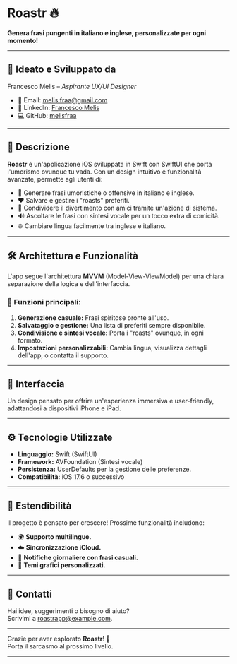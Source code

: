# Roastr 🔥  
**Genera frasi pungenti in italiano e inglese, personalizzate per ogni momento!**  

---

## 🎨 Ideato e Sviluppato da  
Francesco Melis – *Aspirante UX/UI Designer*  
- 📧 Email: [melis.fraa@gmail.com](mailto:melis.fraa@gmail.com)  
- 🔗 LinkedIn: [Francesco Melis](https://www.linkedin.com/in/francesco-melis-a517b8198/)  
- 💻 GitHub: [melisfraa](https://github.com/melisfraa)  

---

## 🚀 Descrizione  
**Roastr** è un'applicazione iOS sviluppata in Swift con SwiftUI che porta l'umorismo ovunque tu vada. Con un design intuitivo e funzionalità avanzate, permette agli utenti di:  
- 🎲 Generare frasi umoristiche o offensive in italiano e inglese.  
- ❤️ Salvare e gestire i "roasts" preferiti.  
- 🔗 Condividere il divertimento con amici tramite un'azione di sistema.  
- 🔊 Ascoltare le frasi con sintesi vocale per un tocco extra di comicità.  
- 🌐 Cambiare lingua facilmente tra inglese e italiano.  

---

## 🛠️ Architettura e Funzionalità  
L'app segue l'architettura **MVVM** (Model-View-ViewModel) per una chiara separazione della logica e dell'interfaccia.  

### 🔑 Funzioni principali:  
1. **Generazione casuale:** Frasi spiritose pronte all'uso.  
2. **Salvataggio e gestione:** Una lista di preferiti sempre disponibile.  
3. **Condivisione e sintesi vocale:** Porta i "roasts" ovunque, in ogni formato.  
4. **Impostazioni personalizzabili:** Cambia lingua, visualizza dettagli dell'app, o contatta il supporto.  

---

## 📱 Interfaccia  
Un design pensato per offrire un'esperienza immersiva e user-friendly, adattandosi a dispositivi iPhone e iPad.  

---

## ⚙️ Tecnologie Utilizzate  
- **Linguaggio:** Swift (SwiftUI)  
- **Framework:** AVFoundation (Sintesi vocale)  
- **Persistenza:** UserDefaults per la gestione delle preferenze.  
- **Compatibilità:** iOS 17.6 o successivo  

---

## 🌟 Estendibilità  
Il progetto è pensato per crescere! Prossime funzionalità includono:  
- 🌍 **Supporto multilingue.**  
- ☁️ **Sincronizzazione iCloud.**  
- 🔔 **Notifiche giornaliere con frasi casuali.**  
- 🎨 **Temi grafici personalizzati.**  

---

## 📧 Contatti  
Hai idee, suggerimenti o bisogno di aiuto?  
Scrivimi a [roastrapp@example.com](mailto:roastrapp@example.com).  

---

Grazie per aver esplorato **Roastr**! 🎉  
Porta il sarcasmo al prossimo livello.  

---
